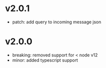 # v2.0.1

- patch: add query to incoming message json

# v2.0.0

- breaking: removed support for < node v12
- minor: added typescript support
